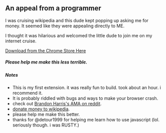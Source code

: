 ## An appeal from a programmer

I was cruising wikipedia and this dude kept popping up asking me for money. It seemed like they were appealing directly to ME. 

I thought it was hilarious and welcomed the little dude to join me on my internet cruise. 

[Download from the Chrome Store Here](https://chrome.google.com/webstore/detail/nffmonhnmojnphlkppocceaclkncgknn)

##### Please help me make this less terrible. 

##### Notes

* This is my first extension. it was really fun to build. took about an hour. i recommend it. 
* It is probably riddled with bugs and ways to make your browser crash. 
* check out [Brandon Harris's AMA on reddit](http://www.reddit.com/r/IAmA/comments/mr4pf/i_am_wikipedia_programmer_brandon_harris_ama/).
* [donate money to wikipedia](https://donate.wikimedia.org/wiki/Special:FundraiserLandingPage?&template=Lp-layout-default&appeal-template=Appeal-template-default&appeal=Appeal-Brandon&form-template=Form-template-default&form-countryspecific=Form-countryspecific-control&utm_medium=sitenotice&utm_source=socialmedia&utm_campaign=C11_socialmedia_reddit). 
* please help me make this better. 
* thanks for @detour1999 for helping me learn how to use javascript (lol. seriously though. i was RUSTY.)

